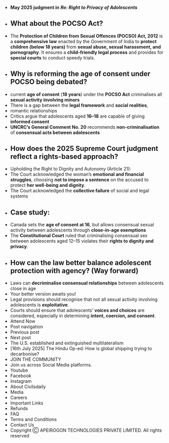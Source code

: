- **May 2025 judgment in** ***Re: Right to Privacy of Adolescents***
- ## **What about the POCSO Act?**
- The **Protection of Children from Sexual Offences (POCSO) Act, 2012** is a **comprehensive law** enacted by the Government of India to **protect children (below 18 years)** from **sexual abuse, sexual harassment, and pornography**. It ensures a **child-friendly legal process** and provides for **special courts** to conduct speedy trials.
- ## **Why is reforming the age of consent under POCSO being debated?**
- current **age of consent** (**18 years**) under the **POCSO Act** criminalises all **sexual activity involving minors**
- There is a gap between the **legal framework** and **social realities**,
- romantic relationships
- Critics argue that adolescents aged **16–18** are capable of giving **informed consent**
- **UNCRC’s General Comment No. 20** recommends **non-criminalisation** of **consensual acts between adolescents**
- ## **How does the 2025 Supreme Court judgment reflect a rights-based approach?**
- Upholding the Right to Dignity and Autonomy (Article 21):
- The Court acknowledged the woman’s **emotional and financial struggles**, choosing **not to impose a sentence** on the accused to protect **her well-being and dignity**.
- The Court acknowledged the **collective failure** of social and legal systems
- ## **Case study:**
- Canada sets the **age of consent at 16**, but allows consensual sexual activity between adolescents through **close-in-age exemptions**
- The **Constitutional Court** ruled that criminalising consensual sex between adolescents aged 12–15 violates their **rights to dignity and privacy**.
- ## **How can the law better balance adolescent protection with agency? (Way forward)**
- Laws can **decriminalise consensual relationships** between adolescents close in age
- Your better version awaits you!
- Legal provisions should recognise that not all sexual activity involving adolescents is **exploitative**.
- Courts should ensure that adolescents’ **voices and choices** are considered, especially in determining **intent, coercion, and consent**.
- Attend Now
- Post navigation
- Previous post
- Next post
- The U.S. established and extinguished multilateralism
- \[16th July 2025\] The Hindu Op-ed: How is global shipping trying to decarbonise?
- JOIN THE COMMUNITY
- Join us across Social Media platforms.
- Youtube
- Facebook
- Instagram
- About Civilsdaily
- Media
- Careers
- Important Links
- Refunds
- FAQ
- Terms and Conditions
- Contact Us
- Copyright Ⓒ APEIROGON TECHNOLOGIES PRIVATE LIMITED. All rights reserved

